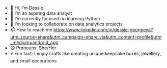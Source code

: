 - 👋 Hi, I’m Dessie
- 👀 I’m an aspiring data analyst
- 🌱 I’m currently focused on learning Python 
- 💞️ I’m looking to collaborate on data analytics projects
- 📫 How to reach me https://www.linkedin.com/in/dessie-georgieva?utm_source=share&utm_campaign=share_via&utm_content=profile&utm_medium=android_app
- 😄 Pronouns: She/Her
- ⚡ Fun fact: I enjoy crafts like creating unique keepsake boxes, jewellery, and small decorations

<!---
Dessie-G/Dessie-G is a ✨ special ✨ repository because its `README.md` (this file) appears on your GitHub profile.
You can click the Preview link to take a look at your changes.
--->
